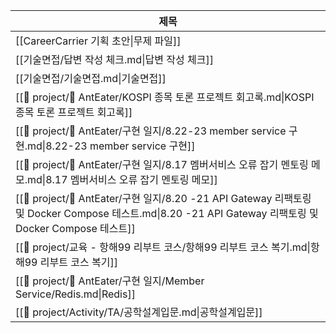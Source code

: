 | 제목                                                                                                                                 |
| ---------------------------------------------------------------------------------------------------------------------------------- |
| [[CareerCarrier 기획 초안\|무제 파일]]                                                                                       |
| [[기술면접/답변 작성 체크.md\|답변 작성 체크]]                                                                                                     |
| [[기술면접/기술면접.md\|기술면접]]                                                                                                             |
| [[🪼 project/🐜 AntEater/KOSPI 종목 토론 프로젝트 회고록.md\|KOSPI 종목 토론 프로젝트 회고록]]                                                           |
| [[🪼 project/🐜 AntEater/구현 일지/8.22-23 member service 구현.md\|8.22-23 member service 구현]]                                           |
| [[🪼 project/🐜 AntEater/구현 일지/8.17 멤버서비스 오류 잡기  멘토링 메모.md\|8.17 멤버서비스 오류 잡기  멘토링 메모]]                                             |
| [[🪼 project/🐜 AntEater/구현 일지/8.20 -21 API Gateway 리팩토링 및 Docker Compose 테스트.md\|8.20 -21 API Gateway 리팩토링 및 Docker Compose 테스트]] |
| [[🪼 project/교육 - 항해99 리부트 코스/항해99 리부트 코스 복기.md\|항해99 리부트 코스 복기]]                                                                  |
| [[🪼 project/🐜 AntEater/구현 일지/Member Service/Redis.md\|Redis]]                                                                    |
| [[🪼 project/Activity/TA/공학설계입문.md\|공학설계입문]]                                                                                       |
